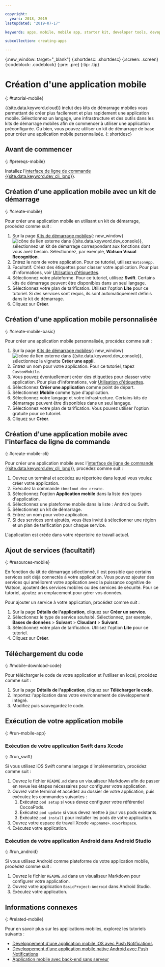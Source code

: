 ```yaml
---

copyright:
  years: 2018, 2019
lastupdated: "2019-07-17"

keywords: apps, mobile, mobile app, starter kit, developer tools, devops toolchain, toolchain, create mobile app, mobile starter kit, android, ios, swift, xcode

subcollection: creating-apps

---
```


{:new_window: target="_blank"}
{:shortdesc: .shortdesc}
{:screen: .screen}
{:codeblock: .codeblock}
{:pre: .pre}
{:tip: .tip}

# Création d'une application mobile
{: #tutorial-mobile}

{{site.data.keyword.cloud}} inclut des kits de démarrage mobiles vous permettant de créer plus facilement et plus rapidement une application mobile. Sélectionnez un langage, une infrastructure et des outils dans les kits de démarrage mobiles afin de commencer à utiliser une application préconfigurée. Ou bien, vous pouvez utiliser un kit de démarrage de base pour créer une application mobile personnalisée.
{: shortdesc}

## Avant de commencer
{: #prereqs-mobile}

Installez l'[interface de ligne de commande {{site.data.keyword.dev_cli_long}}](/docs/cli?topic=cloud-cli-getting-started).

## Création d'une application mobile avec un kit de démarrage
{: #create-mobile}

Pour créer une application mobile en utilisant un kit de démarrage, procédez comme suit :

1. Sur la page [Kits de démarrage mobiles](https://{DomainName}/developer/mobile/starter-kits){: new_window} ![Icône de lien externe](../../icons/launch-glyph.svg "Icône de lien externe") dans {{site.data.keyword.dev_console}}, sélectionnez un kit de démarrage correspondant aux fonctions dont vous avez besoin. Sélectionnez, par exemple, **Watson Visual Recognition**.
2. Entrez le nom de votre application. Pour ce tutoriel, utilisez `WatsonApp`.
3. Facultatif. Créez des étiquettes pour classer votre application. Pour plus d'informations, voir [Utilisation d'étiquettes](/docs/resources?topic=resources-tag).
4. Sélectionnez votre plateforme. Pour ce tutoriel, utilisez **Swift**. Certains kits de démarrage peuvent être disponibles dans un seul langage.
5. Sélectionnez votre plan de tarification. Utilisez l'option **Lite** pour ce tutoriel. Si des services sont requis, ils sont automatiquement définis dans le kit de démarrage.
6. Cliquez sur **Créer**.

## Création d'une application mobile personnalisée
{: #create-mobile-basic}

Pour créer une application mobile personnalisée, procédez comme suit : 

1. Sur la page [Kits de démarrage mobiles](https://{DomainName}/developer/mobile/starter-kits){: new_window} ![Icône de lien externe](../../icons/launch-glyph.svg "Icône de lien externe") dans {{site.data.keyword.dev_console}}, sélectionnez la vignette **Créer une appli**.
2. Entrez un nom pour votre application. Pour ce tutoriel, tapez `CustomMobile`.
3. Vous pouvez éventuellement créer des étiquettes pour classer votre application. Pour plus d'informations, voir [Utilisation d'étiquettes](/docs/resources?topic=resources-tag).
4. Sélectionnez **Créer une application** comme point de départ.
5. Sélectionnez **Mobile** comme type d'application.
6. Sélectionnez votre langage et votre infrastructure. Certains kits de démarrage peuvent être disponibles dans un seul langage.
7. Sélectionnez votre plan de tarification. Vous pouvez utiliser l'option gratuite pour ce tutoriel.
8. Cliquez sur **Créer**.

## Création d'une application mobile avec l'interface de ligne de commande
{: #create-mobile-cli}

Pour créer une application mobile avec l'[interface de ligne de commande {{site.data.keyword.dev_cli_long}}](/docs/cli?topic=cloud-cli-getting-started), procédez comme suit :

1. Ouvrez un terminal et accédez au répertoire dans lequel vous voulez créer votre application.
2. Exécutez la commande `ibmcloud dev create`.
3. Sélectionnez l'option **Application mobile** dans la liste des types d'application.
4. Sélectionnez une plateforme mobile dans la liste : Android ou Swift.
5. Sélectionnez un kit de démarrage.
6. Entrez un nom pour votre application.
7. Si des services sont ajoutés, vous êtes invité à sélectionner une région et un plan de tarification pour chaque service.

L'application est créée dans votre répertoire de travail actuel.

## Ajout de services (facultatif)
{: #resources-mobile}

En fonction du kit de démarrage sélectionné, il est possible que certains services soit déjà connectés à votre application. Vous pouvez ajouter des services qui améliorent votre application avec la puissance cognitive de Watson, ajoutent des services mobiles ou des services de sécurité. Pour ce tutoriel, ajoutez un emplacement pour gérer vos données.

Pour ajouter un service à votre application, procédez comme suit :

1. Sur la page **Détails de l'application**, cliquez sur **Créer un service**.
2. Sélectionnez le type de service souhaité. Sélectionnez, par exemple, **Bases de données** > **Suivant** > **Cloudant** > **Suivant**.
3. Sélectionnez votre plan de tarification. Utilisez l'option **Lite** pour ce tutoriel.
4. Cliquez sur **Créer**.

## Téléchargement du code
{: #mobile-download-code}

Pour télécharger le code de votre application et l'utiliser en local, procédez comme suit :

1. Sur la page **Détails de l'application**, cliquez sur **Télécharger le code**.
2. Importez l'application dans votre environnement de développement intégré.
3. Modifiez puis sauvegardez le code.

## Exécution de votre application mobile
{: #run-mobile-app}

### Exécution de votre application Swift dans Xcode
{: #run_swift}

Si vous utilisez iOS Swift comme langage d'implémentation, procédez comme suit :

1. Ouvrez le fichier `README.md` dans un visualiseur Markdown afin de passer en revue les étapes nécessaires pour configurer votre application.
2. Ouvrez votre terminal et accédez au dossier de votre application, puis exécutez les commandes suivantes :
    1. Exécutez `pod setup` si vous devez configurer votre référentiel CocoaPods.
    2. Exécutez `pod update` si vous devez mettre à jour vos pods existants.
    3. Exécutez `pod install` pour installer les pods de votre application.
3. Ouvrez votre espace de travail Xcode `<appname>.xcworkspace`.
4. Exécutez votre application.

### Exécution de votre application Android dans Android Studio
{: #run_android}

Si vous utilisez Android comme plateforme de votre application mobile, procédez comme suit :

1. Ouvrez le fichier `README.md` dans un visualiseur Markdown pour configurer votre application.
2. Ouvrez votre application `BasicProject-Android` dans Android Studio.
3. Exécutez votre application.

## Informations connexes
{: #related-mobile}

Pour en savoir plus sur les applications mobiles, explorez les tutoriels suivants :

 * [Développement d'une application mobile iOS avec Push Notifications](/docs/tutorials?topic=solution-tutorials-ios-mobile-push-analytics)
 * [Développement d'une application mobile native Android avec Push Notifications](/docs/tutorials?topic=solution-tutorials-android-mobile-push-analytics)
 * [Application mobile avec back-end sans serveur ](/docs/tutorials?topic=solution-tutorials-serverless-mobile-backend)
